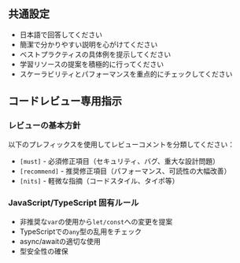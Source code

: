 ## 共通設定

- 日本語で回答してください
- 簡潔で分かりやすい説明を心がけてください
- ベストプラクティスの具体例を提示してください
- 学習リソースの提案を積極的に行ってください
- スケーラビリティとパフォーマンスを重点的にチェックしてください

## コードレビュー専用指示

### レビューの基本方針

以下のプレフィックスを使用してレビューコメントを分類してください：

- `[must]` - 必須修正項目（セキュリティ、バグ、重大な設計問題）
- `[recommend]` - 推奨修正項目（パフォーマンス、可読性の大幅改善）
- `[nits]` - 軽微な指摘（コードスタイル、タイポ等）

### JavaScript/TypeScript 固有ルール

- 非推奨な`var`の使用から`let/const`への変更を提案
- TypeScriptでの`any`型の乱用をチェック
- async/awaitの適切な使用
- 型安全性の確保
